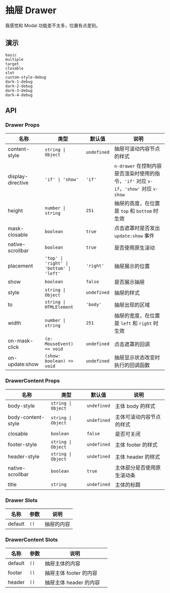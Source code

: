 # 抽屉 Drawer

我感觉和 Modal 功能差不太多，位置有点差别。

## 演示

```demo
basic
multiple
target
closable
slot
custom-style-debug
dark-1-debug
dark-2-debug
dark-3-debug
dark-4-debug
```

## API

### Drawer Props

| 名称 | 类型 | 默认值 | 说明 |
| --- | --- | --- | --- |
| content-style | `string \| Object` | `undefined` | 抽屉可滚动内容节点的样式 |
| display-directive | `'if' \| 'show'` | `'if'` | `n-drawer` 在控制内容是否渲染时使用的指令，`'if'` 对应 `v-if`，`'show'` 对应 `v-show` |
| height | `number \| string` | `251` | 抽屉的高度，在位置是 `top` 和 `bottom` 时生效 |
| mask-closable | `boolean` | `true` | 点击遮罩时是否发出 `update:show` 事件 |
| native-scrollbar | `boolean` | `true` | 是否使用原生滚动 |
| placement | `'top' \| 'right' \| 'bottom' \| 'left'` | `'right'` | 抽屉展示的位置 |
| show | `boolean` | `false` | 是否展示抽屉 |
| style | `string \| Object` | `undefined` | 抽屉的样式 |
| to | `string \| HTMLElement` | `'body'` | 抽屉出现的区域 |
| width | `number \| string` | `251` | 抽屉的宽度，在位置是 `left` 和 `right` 时生效 |
| on-mask-click | `(e: MouseEvent) => void` | `undefined` | 点击遮罩的回调 |
| on-update:show | `(show: boolean) => void` | `undefined` | 抽屉显示状态改变时执行的回调函数 |

### DrawerContent Props

| 名称 | 类型 | 默认值 | 说明 |
| --- | --- | --- | --- |
| body-style | `string \| Object` | `undefined` | 主体 body 的样式 |
| body-content-style | `string \| Object` | `undefined` | 主体可滚动内容节点的样式 |
| closable | `boolean` | `false` | 是否可关闭 |
| footer-style | `string \| Object` | `undefined` | 主体 footer 的样式 |
| header-style | `string \| Object` | `undefined` | 主体 header 的样式 |
| native-scrollbar | `boolean` | `true` | 主体部分是否使用原生滚动条 |
| title | `string` | `undefined` | 主体的标题 |

### Drawer Slots

| 名称    | 参数 | 说明       |
| ------- | ---- | ---------- |
| default | `()` | 抽屉的内容 |

### DrawerContent Slots

| 名称    | 参数 | 说明                     |
| ------- | ---- | ------------------------ |
| default | `()` | 抽屉主体的内容           |
| footer  | `()` | 抽屉主体 footer 的内容   |
| header  | `()` | 抽屉主体 header 的内容　 |
